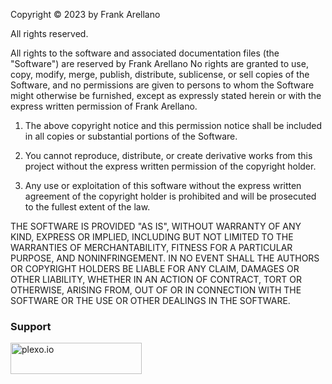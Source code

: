 Copyright © 2023 by Frank Arellano

All rights reserved.

All rights to the software and associated documentation files (the "Software") are reserved by Frank Arellano No rights are granted to use, copy, modify, merge, publish, distribute, sublicense, or sell copies of the Software, and no permissions are given to persons to whom the Software might otherwise be furnished, except as expressly stated herein or with the express written permission of Frank Arellano.

1. The above copyright notice and this permission notice shall be included in all copies or substantial portions of the Software.

2. You cannot reproduce, distribute, or create derivative works from this project without the express written permission of the copyright holder.

3. Any use or exploitation of this software without the express written agreement of the copyright holder is prohibited and will be prosecuted to the fullest extent of the law.

THE SOFTWARE IS PROVIDED "AS IS", WITHOUT WARRANTY OF ANY KIND, EXPRESS OR IMPLIED, INCLUDING BUT NOT LIMITED TO THE WARRANTIES OF MERCHANTABILITY, FITNESS FOR A PARTICULAR PURPOSE, AND NONINFRINGEMENT. IN NO EVENT SHALL THE AUTHORS OR COPYRIGHT HOLDERS BE LIABLE FOR ANY CLAIM, DAMAGES OR OTHER LIABILITY, WHETHER IN AN ACTION OF CONTRACT, TORT OR OTHERWISE, ARISING FROM, OUT OF OR IN CONNECTION WITH THE SOFTWARE OR THE USE OR OTHER DEALINGS IN THE SOFTWARE.

<h3 align="left">Support</h3>
<p><a href="https://www.buymeacoffee.com/plexo.io" rel="noopener noreferrer" target="_blank"> <img align="left" src="https://cdn.buymeacoffee.com/buttons/v2/default-yellow.png" height="50" width="210" alt="plexo.io" /></a></p>
